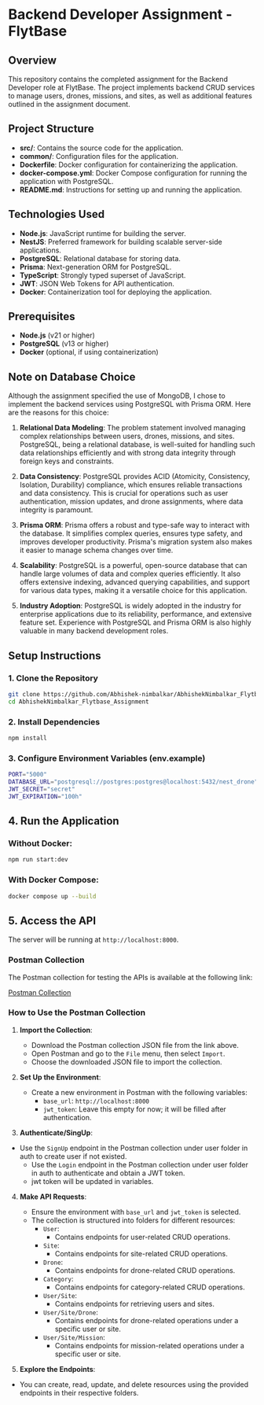 # Backend Developer Assignment - FlytBase

## Overview
This repository contains the completed assignment for the Backend Developer role at FlytBase. The project implements backend CRUD services to manage users, drones, missions, and sites, as well as additional features outlined in the assignment document.

## Project Structure
- **src/**: Contains the source code for the application.
- **common/**: Configuration files for the application.
- **Dockerfile**: Docker configuration for containerizing the application.
- **docker-compose.yml**: Docker Compose configuration for running the application with PostgreSQL.
- **README.md**: Instructions for setting up and running the application.

## Technologies Used
- **Node.js**: JavaScript runtime for building the server.
- **NestJS**: Preferred framework for building scalable server-side applications.
- **PostgreSQL**: Relational database for storing data.
- **Prisma**: Next-generation ORM for PostgreSQL.
- **TypeScript**: Strongly typed superset of JavaScript.
- **JWT**: JSON Web Tokens for API authentication.
- **Docker**: Containerization tool for deploying the application.

## Prerequisites
- **Node.js** (v21 or higher)
- **PostgreSQL** (v13 or higher)
- **Docker** (optional, if using containerization)

## Note on Database Choice
Although the assignment specified the use of MongoDB, I chose to implement the backend services using PostgreSQL with Prisma ORM. Here are the reasons for this choice:

1. **Relational Data Modeling**: The problem statement involved managing complex relationships between users, drones, missions, and sites. PostgreSQL, being a relational database, is well-suited for handling such data relationships efficiently and with strong data integrity through foreign keys and constraints.

2. **Data Consistency**: PostgreSQL provides ACID (Atomicity, Consistency, Isolation, Durability) compliance, which ensures reliable transactions and data consistency. This is crucial for operations such as user authentication, mission updates, and drone assignments, where data integrity is paramount.

3. **Prisma ORM**: Prisma offers a robust and type-safe way to interact with the database. It simplifies complex queries, ensures type safety, and improves developer productivity. Prisma's migration system also makes it easier to manage schema changes over time.

4. **Scalability**: PostgreSQL is a powerful, open-source database that can handle large volumes of data and complex queries efficiently. It also offers extensive indexing, advanced querying capabilities, and support for various data types, making it a versatile choice for this application.

5. **Industry Adoption**: PostgreSQL is widely adopted in the industry for enterprise applications due to its reliability, performance, and extensive feature set. Experience with PostgreSQL and Prisma ORM is also highly valuable in many backend development roles.

## Setup Instructions

### 1. Clone the Repository
```bash
git clone https://github.com/Abhishek-nimbalkar/AbhishekNimbalkar_Flytbase_Assignment.git
cd AbhishekNimbalkar_Flytbase_Assignment 
```

### 2.  Install Dependencies
```bash
npm install 
```
### 3.  Configure Environment Variables (env.example)
```bash
PORT="5000"
DATABASE_URL="postgresql://postgres:postgres@localhost:5432/nest_drone"
JWT_SECRET="secret"
JWT_EXPIRATION="100h"
```
## 4. Run the Application
### Without Docker:
```bash
npm run start:dev
```
### With Docker Compose:
```bash
docker compose up --build
```
## 5. Access the API
The server will be running at `http://localhost:8000`.

### Postman Collection
The Postman collection for testing the APIs is available at the following link:

[Postman Collection](https://documenter.getpostman.com/view/32590746/2sA3QwcqKk)

### How to Use the Postman Collection
1. **Import the Collection**:
   - Download the Postman collection JSON file from the link above.
   - Open Postman and go to the `File` menu, then select `Import`.
   - Choose the downloaded JSON file to import the collection.

2. **Set Up the Environment**:
   - Create a new environment in Postman with the following variables:
     - `base_url`: `http://localhost:8000`
     - `jwt_token`: Leave this empty for now; it will be filled after authentication.

3. **Authenticate/SingUp**:
- Use the `SignUp` endpoint in the Postman collection under user folder in auth to create user if not existed.
   - Use the `Login` endpoint in the Postman collection under user folder in auth to authenticate and obtain a JWT token.
   - jwt token will be updated in variables.


4. **Make API Requests**:
   - Ensure the environment with `base_url` and `jwt_token` is selected.
   - The collection is structured into folders for different resources:
     - `User`:
       - Contains endpoints for user-related CRUD operations.
     - `Site`:
       - Contains endpoints for site-related CRUD operations.
     - `Drone`:
       - Contains endpoints for drone-related CRUD operations.
     - `Category`:
       - Contains endpoints for category-related CRUD operations.
     - `User/Site`:
       - Contains endpoints for retrieving users and sites.
     - `User/Site/Drone`:
          - Contains endpoints for drone-related operations under a specific user or site.
     - `User/Site/Mission`:
       - Contains endpoints for mission-related operations under a specific user or site.

5. **Explore the Endpoints**:
- You can create, read, update, and delete resources using the provided endpoints in their respective folders.



